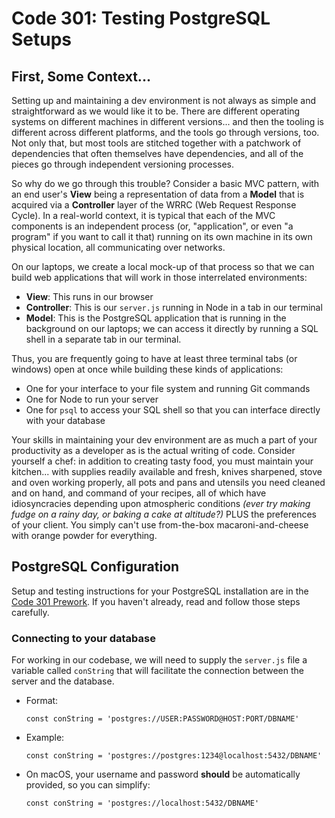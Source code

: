 # Code 301: Testing PostgreSQL Setups

## First, Some Context...

Setting up and maintaining a dev environment is not always as simple and straightforward as we would like it to be. There are different operating systems on different machines in different versions... and then the tooling is different across different platforms, and the tools go through versions, too. Not only that, but most tools are stitched together with a patchwork of dependencies that often themselves have dependencies, and all of the pieces go through independent versioning processes.

So why do we go through this trouble? Consider a basic MVC pattern, with an end user's **View** being a representation of data from a **Model** that is acquired via a **Controller** layer of the WRRC (Web Request Response Cycle). In a real-world context, it is typical that each of the MVC components is an independent process (or, "application", or even "a program" if you want to call it that) running on its own machine in its own physical location, all communicating over networks.

On our laptops, we create a local mock-up of that process so that we can build web applications that will work in those interrelated environments:

- **View**: This runs in our browser
- **Controller**: This is our `server.js` running in Node in a tab in our terminal
- **Model**: This is the PostgreSQL application that is running in the background on our laptops; we can access it directly by running a SQL shell in a separate tab in our terminal.

Thus, you are frequently going to have at least three terminal tabs (or windows) open at once while building these kinds of applications:

- One for your interface to your file system and running Git commands
- One for Node to run your server
- One for `psql` to access your SQL shell so that you can interface directly with your database

Your skills in maintaining your dev environment are as much a part of your productivity as a developer as is the actual writing of code. Consider yourself a chef: in addition to creating tasty food, you must maintain your kitchen... with supplies readily available and fresh, knives sharpened, stove and oven working properly, all pots and pans and utensils you need cleaned and on hand, and command of your recipes, all of which have idiosyncracies depending upon atmospheric conditions *(ever try making fudge on a rainy day, or baking a cake at altitude?)* PLUS the preferences of your client. You simply can't use from-the-box macaroni-and-cheese with orange powder for everything.

## PostgreSQL Configuration

Setup and testing instructions for your PostgreSQL installation are in the [Code 301 Prework](https://github.com/codefellows/code-301-prework). If you haven't already, read and follow those steps carefully. 

### Connecting to your database

For working in our codebase, we will need to supply the `server.js` file a variable called `conString` that will facilitate the connection between the server and the database.

- Format: 
    
    `const conString = 'postgres://USER:PASSWORD@HOST:PORT/DBNAME'`
- Example: 
    
    `const conString = 'postgres://postgres:1234@localhost:5432/DBNAME'`
- On macOS, your username and password __should__ be automatically provided, so you can simplify: 
    
    `const conString = 'postgres://localhost:5432/DBNAME'`

